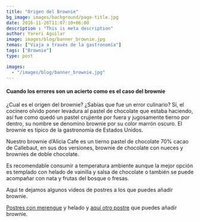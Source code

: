 ```yaml
---
title: "Origen del Brownie"
bg_image: images/background/page-title.jpg
date: 2016-11-26T11:07:10+06:00
description : "This is meta description"
author: Yareri Aguilar
image: images/blog/banner_brownie.jpg
temas: ["Viaja a través de la gastronomía"]
tags: ["Brownie"]
type: post

images:
  - "/images/blog/banner_brownie.jpg"
---
```

#### Cuando los errores son un acierto como es el caso del brownie

¿Cual es el origen del brownie? ¿Sabías que fue un error culinario? Sí, el cocinero olvido poner levadura al pastel de chocolate que estaba haciendo, así fue como quedó un pastel crujiente por fuera y jugosamente tierno por dentro, su nombre se denomino brownie por su color marrón oscuro. El brownie es típico de la gastronomía de Estados Unidos.

Nuestro brownie d’Alicia Cafe es un tierno pastel de chocolate 70% cacao de Callebaut, en sus dos versiones, brownie de chocolate con nueces y brownies de doble chocolate.


Es recomendable consumir a temperatura ambiente aunque la mejor opción es templado con helado de vainilla y salsa de chocolate o también se puede acompañar con nata y frutas del bosque o fresas.

Aqui te dejamos algunos videos de postres a los que puedes añadir brownie.

[Postres con merengue](https://youtu.be/qBgYMTsxRZI?list=PLyZCLKhIQzn03ClplgAVD9c089unqiUuQ) y helado y [aquí otro postre](https://youtu.be/0UJSiZnY-SI?list=PLyZCLKhIQzn03ClplgAVD9c089unqiUuQ) que puedes añadir brownie.
